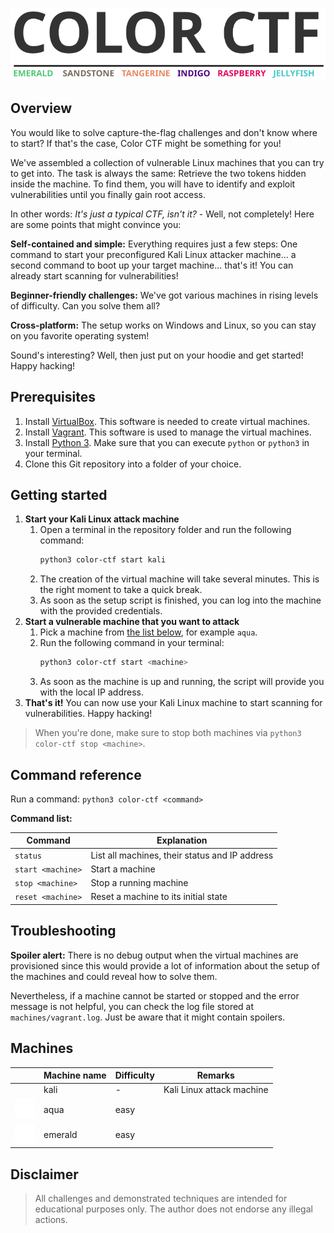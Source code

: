 ![COLOR CTF](logo/logo.svg)

## Overview

You would like to solve capture-the-flag challenges and don't know where to start? If that's the case, Color CTF might be something for you!

We've assembled a collection of vulnerable Linux machines that you can try to get into. The task is always the same: Retrieve the two tokens hidden inside the machine. To find them, you will have to identify and exploit vulnerabilities until you finally gain root access.

In other words: *It's just a typical CTF, isn't it?* - Well, not completely! Here are some points that might convince you:

**Self-contained and simple:** Everything requires just a few steps: One command to start your preconfigured Kali Linux attacker machine... a second command to boot up your target machine... that's it! You can already start scanning for vulnerabilities!

**Beginner-friendly challenges:** We've got various machines in rising levels of difficulty. Can you solve them all?

**Cross-platform:** The setup works on Windows and Linux, so you can stay on you favorite operating system!

Sound's interesting? Well, then just put on your hoodie and get started! Happy hacking!

## Prerequisites

1. Install [VirtualBox](https://www.virtualbox.org/wiki/Downloads). This software is needed to create virtual machines.
2. Install [Vagrant](https://www.vagrantup.com/downloads). This software is used to manage the virtual machines.
3. Install [Python 3](https://www.python.org/downloads/). Make sure that you can execute `python` or `python3` in your terminal.
4. Clone this Git repository into a folder of your choice.

## Getting started

1. **Start your Kali Linux attack machine**
   1. Open a terminal in the repository folder and run the following command:
      ```bash
      python3 color-ctf start kali
      ```
   2. The creation of the virtual machine will take several minutes. This is the right moment to take a quick break.
   3. As soon as the setup script is finished, you can log into the machine with the provided credentials.
2. **Start a vulnerable machine that you want to attack**
   1. Pick a machine from [the list below](#machines), for example `aqua`.
   2. Run the following command in your terminal:
      ```bash
      python3 color-ctf start <machine>
      ```
   3. As soon as the machine is up and running, the script will provide you with the local IP address.
3. **That's it!**
   You can now use your Kali Linux machine to start scanning for vulnerabilities. Happy hacking!

> When you're done, make sure to stop both machines via `python3 color-ctf stop <machine>`.

## Command reference

Run a command: `python3 color-ctf <command>`

**Command list:**

| Command | Explanation |
| --- | --- |
| `status` | List all machines, their status and IP address |
| `start <machine>` | Start a machine |
| `stop <machine>` | Stop a running machine |
| `reset <machine>` | Reset a machine to its initial state |

## Troubleshooting

**Spoiler alert:** There is no debug output when the virtual machines are provisioned since this would provide a lot of information about the setup of the machines and could reveal how to solve them.

Nevertheless, if a machine cannot be started or stopped and the error message is not helpful, you can check the log file stored at `machines/vagrant.log`. Just be aware that it might contain spoilers.

## Machines

| | Machine name | Difficulty | Remarks |
| --- | --- | --- | --- |
|  | kali | - | Kali Linux attack machine |
| ![aqua](logo/icons/aqua.svg) | aqua | easy | |
| ![emerald](logo/icons/emerald.svg) | emerald | easy | |


## Disclaimer
> All challenges and demonstrated techniques are intended for educational purposes only. The author does not endorse any illegal actions.
